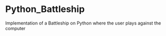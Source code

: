 # Python_Battleship
Implementation of a Battleship on Python where the user plays against the computer
